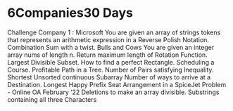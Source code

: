 # 6Companies30 Days

Challenge Company 1 : Microsoft 
    You are given an array of strings tokens that represents an arithmetic expression in a Reverse Polish Notation.
    Combination Sum with a twist.
    Bulls and Cows
    You are given an integer array nums of length n. Return maximum length of Rotation Function.
    Largest Divisible Subset.
    How to find a perfect Rectangle.
    Scheduling a Course.
    Profitable Path in a Tree.
    Number of Pairs satisfying Inequality.
    Shortest Unsorted continuous Subarray
    Number of ways to arrive at a Destination.
    Longest Happy Prefix
    Seat Arrangement in a SpiceJet Problem - Online OA February ‘22
    Deletions to make an array divisible.
    Substrings containing all three Characters
